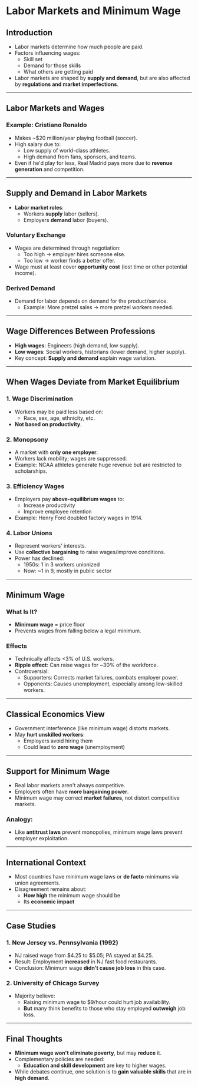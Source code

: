 # Labor Markets and Minimum Wage

## Introduction

- Labor markets determine how much people are paid.
- Factors influencing wages:
  - Skill set
  - Demand for those skills
  - What others are getting paid
- Labor markets are shaped by **supply and demand**, but are also affected by **regulations and market imperfections**.

---

## Labor Markets and Wages

### Example: Cristiano Ronaldo

- Makes ~$20 million/year playing football (soccer).
- High salary due to:
  - Low supply of world-class athletes.
  - High demand from fans, sponsors, and teams.
- Even if he'd play for less, Real Madrid pays more due to **revenue generation** and competition.

---

## Supply and Demand in Labor Markets

- **Labor market roles**:
  - Workers **supply** labor (sellers).
  - Employers **demand** labor (buyers).

### Voluntary Exchange

- Wages are determined through negotiation:
  - Too high → employer hires someone else.
  - Too low → worker finds a better offer.
- Wage must at least cover **opportunity cost** (lost time or other potential income).

### Derived Demand

- Demand for labor depends on demand for the product/service.
  - Example: More pretzel sales → more pretzel workers needed.

---

## Wage Differences Between Professions

- **High wages**: Engineers (high demand, low supply).
- **Low wages**: Social workers, historians (lower demand, higher supply).
- Key concept: **Supply and demand** explain wage variation.

---

## When Wages Deviate from Market Equilibrium

### 1. Wage Discrimination

- Workers may be paid less based on:
  - Race, sex, age, ethnicity, etc.
- **Not based on productivity**.

### 2. Monopsony

- A market with **only one employer**.
- Workers lack mobility; wages are suppressed.
- Example: NCAA athletes generate huge revenue but are restricted to scholarships.

### 3. Efficiency Wages

- Employers pay **above-equilibrium wages** to:
  - Increase productivity
  - Improve employee retention
- Example: Henry Ford doubled factory wages in 1914.

### 4. Labor Unions

- Represent workers' interests.
- Use **collective bargaining** to raise wages/improve conditions.
- Power has declined:
  - 1950s: 1 in 3 workers unionized
  - Now: ~1 in 9, mostly in public sector

---

## Minimum Wage

### What Is It?

- **Minimum wage** = price floor
- Prevents wages from falling below a legal minimum.

### Effects

- Technically affects \<3% of U.S. workers.
- **Ripple effect**: Can raise wages for ~30% of the workforce.
- Controversial:
  - Supporters: Corrects market failures, combats employer power.
  - Opponents: Causes unemployment, especially among low-skilled workers.

---

## Classical Economics View

- Government interference (like minimum wage) distorts markets.
- May **hurt unskilled workers**:
  - Employers avoid hiring them
  - Could lead to **zero wage** (unemployment)

---

## Support for Minimum Wage

- Real labor markets aren't always competitive.
- Employers often have **more bargaining power**.
- Minimum wage may correct **market failures**, not distort competitive markets.

### Analogy:
- Like **antitrust laws** prevent monopolies, minimum wage laws prevent employer exploitation.

---

## International Context

- Most countries have minimum wage laws or **de facto** minimums via union agreements.
- Disagreement remains about:
  - **How high** the minimum wage should be
  - Its **economic impact**

---

## Case Studies

### 1. New Jersey vs. Pennsylvania (1992)

- NJ raised wage from \$4.25 to \$5.05; PA stayed at $4.25.
- Result: Employment **increased** in NJ fast food restaurants.
- Conclusion: Minimum wage **didn't cause job loss** in this case.

### 2. University of Chicago Survey

- Majority believe:
  - Raising minimum wage to $9/hour could hurt job availability.
  - **But** many think benefits to those who stay employed **outweigh** job loss.

---

## Final Thoughts

- **Minimum wage won't eliminate poverty**, but may **reduce** it.
- Complementary policies are needed:
  - **Education and skill development** are key to higher wages.
- While debates continue, one solution is to **gain valuable skills** that are in **high demand**.

